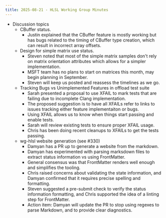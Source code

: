 ```yaml
---
title: 2025-08-21 - HLSL Working Group Minutes
---
```



* Discussion topics
  * CBuffer status.
    * Justin explained that the CBuffer feature is mostly working but has bugs related to the timing of CBuffer type creation, which can result in incorrect array offsets.
  * Design for simple matrix use status.
    * Steven noted that most of the simple matrix samples don't rely on matrix orientation attributes which allows for a simpler implementation.
    * MSFT team has no plans to start on matrices this month, may begin planning in September.
    * Steven will keep us posted and reassess the timelines as we go.
  * Tracking Bugs vs Unimplemented Features in offload test suite
    * Sarah presented a proposal to use XFAIL to mark tests that are failing due to incomplete Clang implementation.
    * The proposed suggestion is to have all XFAILs refer to links to issues tracking either feature implementaiton or bugs.
    * Using XFAIL allows us to know when things start passing and enable tests.
    * Sarah will review existing tests to ensure proper XFAIL usage.
    * Chris has been doing recent cleanups to XFAILs to get the tests passing.
  * wg-hlsl website generation (see #330)
    * Damyan has a PR up to generate a website from the markdown.
    * Damyan has experimented with parsing marksdown files to extract status information vs using FrontMatter.
    * General consensus was that FrontMatter renders well enough and simplifies the tooling.
    * Chris raised concerns about validating the state information, and Damyan confirmed that it requires precise spelling and formatting.
    * Steven suggested a pre-submit check to verify the status information formatting, and Chris supported the idea of a linting step for FrontMatter.
    * Action item: Damyan will update the PR to stop using regexes to parse Markdown, and to provide clear diagnostics.